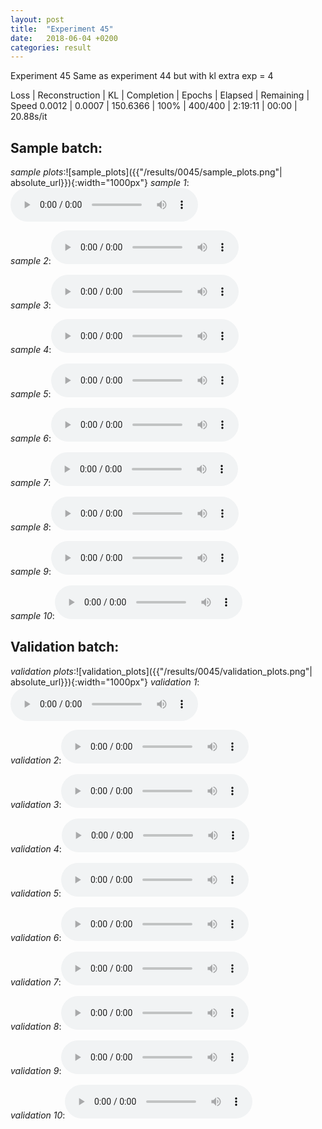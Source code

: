 ```yaml
---
layout: post
title:  "Experiment 45"
date:   2018-06-04 +0200
categories: result
---
```

Experiment 45
Same as experiment 44 but with kl extra exp = 4

Loss | Reconstruction | KL | Completion | Epochs | Elapsed | Remaining | Speed
0.0012 | 0.0007 | 150.6366 | 100% | 400/400 | 2:19:11 | 00:00 | 20.88s/it



## **Sample batch**:
_sample plots_:![sample_plots]({{"/results/0045/sample_plots.png"| absolute_url}}){:width="1000px"}
_sample 1_:<audio src="/ResultsOverview/results/0045/sample_1.wav" controls preload></audio>

_sample 2_:<audio src="/ResultsOverview/results/0045/sample_2.wav" controls preload></audio>

_sample 3_:<audio src="/ResultsOverview/results/0045/sample_3.wav" controls preload></audio>

_sample 4_:<audio src="/ResultsOverview/results/0045/sample_4.wav" controls preload></audio>

_sample 5_:<audio src="/ResultsOverview/results/0045/sample_5.wav" controls preload></audio>

_sample 6_:<audio src="/ResultsOverview/results/0045/sample_6.wav" controls preload></audio>

_sample 7_:<audio src="/ResultsOverview/results/0045/sample_7.wav" controls preload></audio>

_sample 8_:<audio src="/ResultsOverview/results/0045/sample_8.wav" controls preload></audio>

_sample 9_:<audio src="/ResultsOverview/results/0045/sample_9.wav" controls preload></audio>

_sample 10_:<audio src="/ResultsOverview/results/0045/sample_10.wav" controls preload></audio>

## **Validation batch**:
_validation plots_:![validation_plots]({{"/results/0045/validation_plots.png"| absolute_url}}){:width="1000px"}
_validation 1_:<audio src="/ResultsOverview/results/0045/validation_1.wav" controls preload></audio>

_validation 2_:<audio src="/ResultsOverview/results/0045/validation_2.wav" controls preload></audio>

_validation 3_:<audio src="/ResultsOverview/results/0045/validation_3.wav" controls preload></audio>

_validation 4_:<audio src="/ResultsOverview/results/0045/validation_4.wav" controls preload></audio>

_validation 5_:<audio src="/ResultsOverview/results/0045/validation_5.wav" controls preload></audio>

_validation 6_:<audio src="/ResultsOverview/results/0045/validation_6.wav" controls preload></audio>

_validation 7_:<audio src="/ResultsOverview/results/0045/validation_7.wav" controls preload></audio>

_validation 8_:<audio src="/ResultsOverview/results/0045/validation_8.wav" controls preload></audio>

_validation 9_:<audio src="/ResultsOverview/results/0045/validation_9.wav" controls preload></audio>

_validation 10_:<audio src="/ResultsOverview/results/0045/validation_10.wav" controls preload></audio>
